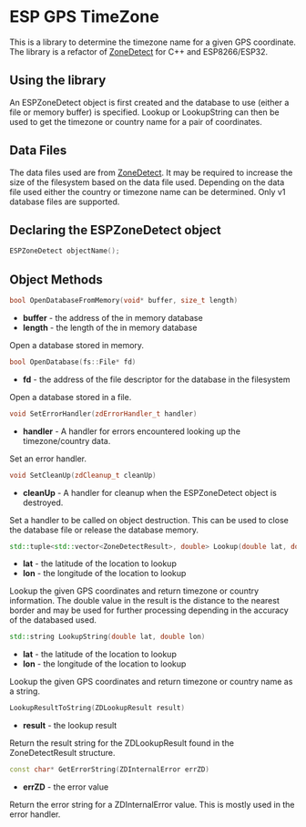 # ESP GPS TimeZone

This is a library to determine the timezone name for a given GPS coordinate. The
library is a refactor of [ZoneDetect](https://github.com/BertoldVdb/ZoneDetect)
for C++ and ESP8266/ESP32.

## Using the library

An ESPZoneDetect object is first created and the database to use (either a file
or memory buffer) is specified. Lookup or LookupString can then be used to get
the timezone or country name for a pair of coordinates.

## Data Files

The data files used are from [ZoneDetect](https://github.com/BertoldVdb/ZoneDetect).
It may be required to increase the size of the filesystem based on the data
file used. Depending on the data file used either the country or timezone name
can be determined. Only v1 database files are supported.

## Declaring the ESPZoneDetect object

```c++
ESPZoneDetect objectName();
```

## Object Methods

```c++
bool OpenDatabaseFromMemory(void* buffer, size_t length)
```

- **buffer** - the address of the in memory database
- **length** - the length of the in memory database

Open a database stored in memory.

```c++
bool OpenDatabase(fs::File* fd)
```

- **fd** - the address of the file descriptor for the database in the filesystem

Open a database stored in a file.

```c++
void SetErrorHandler(zdErrorHandler_t handler)
```

- **handler** - A handler for errors encountered looking up the timezone/country
data.

Set an error handler.

```c++
void SetCleanUp(zdCleanup_t cleanUp)
```

- **cleanUp** - A handler for cleanup when the ESPZoneDetect object is destroyed.

Set a handler to be called on object destruction. This can be used to close the
database file or release the database memory.

```c++
std::tuple<std::vector<ZoneDetectResult>, double> Lookup(double lat, double lon)
```

- **lat** - the latitude of the location to lookup
- **lon** - the longitude of the location to lookup

Lookup the given GPS coordinates and return timezone or country information. The
double value in the result is the distance to the nearest border and may be used
for further processing depending in the accuracy of the databased used.

```c++
std::string LookupString(double lat, double lon)
```

- **lat** - the latitude of the location to lookup
- **lon** - the longitude of the location to lookup

Lookup the given GPS coordinates and return timezone or country name as a string.


```c++
LookupResultToString(ZDLookupResult result)
```

- **result** - the lookup result

Return the result string for the ZDLookupResult found in the ZoneDetectResult
structure.

```c++
const char* GetErrorString(ZDInternalError errZD)
```

- **errZD** - the error value

Return the error string for a ZDInternalError value. This is mostly used in the
error handler.

